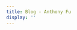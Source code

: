 ```yaml
---
title: Blog - Anthony Fu
display: ''
---
```


<SubNav/>

<ClientOnly>
  <Plum/>
</ClientOnly>

<ListPosts />
